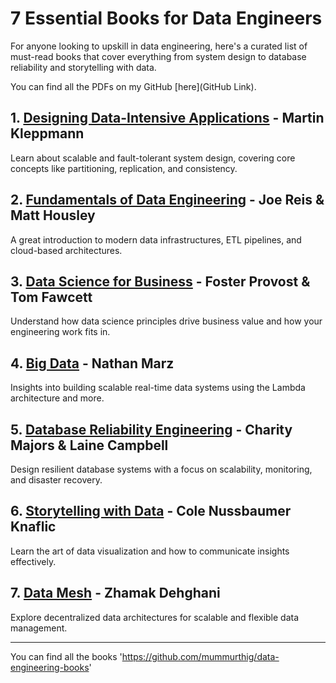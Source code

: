 # 7 Essential Books for Data Engineers

For anyone looking to upskill in data engineering, here's a curated list of must-read books that cover everything from system design to database reliability and storytelling with data.

You can find all the PDFs on my GitHub [here](GitHub Link).

## 1. [Designing Data-Intensive Applications](https://www.oreilly.com/library/view/designing-data-intensive-applications/9781491903063/) - Martin Kleppmann
Learn about scalable and fault-tolerant system design, covering core concepts like partitioning, replication, and consistency.

## 2. [Fundamentals of Data Engineering](https://www.oreilly.com/library/view/fundamentals-of-data/9781098108304/) - Joe Reis & Matt Housley
A great introduction to modern data infrastructures, ETL pipelines, and cloud-based architectures.

## 3. [Data Science for Business](https://www.oreilly.com/library/view/data-science-for/9781449374273/) - Foster Provost & Tom Fawcett
Understand how data science principles drive business value and how your engineering work fits in.

## 4. [Big Data](https://www.manning.com/books/big-data) - Nathan Marz
Insights into building scalable real-time data systems using the Lambda architecture and more.

## 5. [Database Reliability Engineering](https://www.oreilly.com/library/view/database-reliability-engineering/9781491925942/) - Charity Majors & Laine Campbell
Design resilient database systems with a focus on scalability, monitoring, and disaster recovery.

## 6. [Storytelling with Data](http://www.storytellingwithdata.com/) - Cole Nussbaumer Knaflic
Learn the art of data visualization and how to communicate insights effectively.

## 7. [Data Mesh](https://www.oreilly.com/library/view/data-mesh/9781492092346/) - Zhamak Dehghani
Explore decentralized data architectures for scalable and flexible data management.

---

You can find all the books 'https://github.com/mummurthig/data-engineering-books'